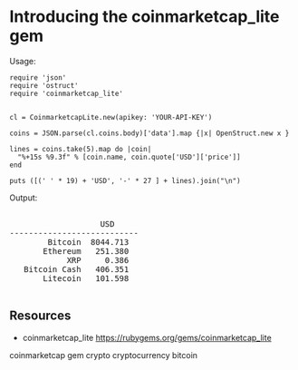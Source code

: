 # Introducing the coinmarketcap_lite gem


Usage:

    require 'json'
    require 'ostruct'
    require 'coinmarketcap_lite'


    cl = CoinmarketcapLite.new(apikey: 'YOUR-API-KEY')

    coins = JSON.parse(cl.coins.body)['data'].map {|x| OpenStruct.new x }

    lines = coins.take(5).map do |coin|
      "%+15s %9.3f" % [coin.name, coin.quote['USD']['price']]
    end

    puts ([(' ' * 19) + 'USD', '-' * 27 ] + lines).join("\n")

Output:

<pre>

                   USD
---------------------------
        Bitcoin  8044.713
       Ethereum   251.380
            XRP     0.386
   Bitcoin Cash   406.351
       Litecoin   101.598

</pre>


## Resources

* coinmarketcap_lite https://rubygems.org/gems/coinmarketcap_lite

coinmarketcap gem crypto cryptocurrency bitcoin

